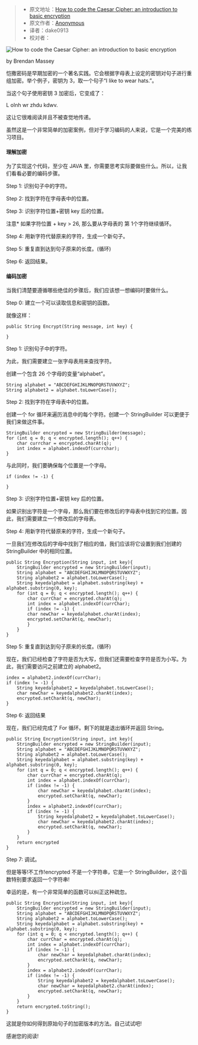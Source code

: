 > -  原文地址：[How to code the Caesar Cipher: an introduction to basic encryption](https://www.freecodecamp.org/news/how-to-code-the-caesar-cipher-an-introduction-to-basic-encryption-3bf77b4e19f7/)
> -  原文作者：[Anonymous](https://www.freecodecamp.orgAnonymous)
> -  译者：dake0913
> -  校对者：

![How to code the Caesar Cipher: an introduction to basic encryption](https://cdn-media-1.freecodecamp.org/images/0*tuogeHoQ53SQACY-.png)

by Brendan Massey

恺撒密码是早期加密的一个著名实践。它会根据字母表上设定的密钥对句子进行重组加密。举个例子，密钥为 3，取一个句子“I like to wear hats.”。

当这个句子使用密钥 3 加密后，它变成了：

L olnh wr zhdu kdwv.

这让它很难阅读并且不被查觉地传递。

虽然这是一个非常简单的加密案例，但对于学习编码的人来说，它是一个完美的练习项目。
#### 理解加密

为了实现这个代码，至少在 JAVA 里，你需要思考实际要做些什么。所以，让我们看看必要的编码步骤。

Step 1: 识别句子中的字符。

Step 2: 找到字符在字母表中的位置。

Step 3: 识别字符位置+密钥 key 后的位置。

注意\* 如果字符位置 + key > 26, 那么要从字母表的 第  1个字符继续循环。

Step 4: 用新字符代替原来的字符，生成一个新句子。

Step 5: 重复直到达到句子原来的长度。(循环)

Step 6: 返回结果。

#### 编码加密

当我们清楚要遵循哪些绝佳的步骤后，我们应该想一想编码时要做什么。

Step 0: 建立一个可以读取信息和密钥的函数。

就像这样：

```
public String Encrypt(String message, int key) {

}
```

Step 1: 识别句子中的字符。

为此，我们需要建立一张字母表用来查找字符。

创建一个包含 26 个字母的变量“alphabet”。

```
String alphabet = "ABCDEFGHIJKLMNOPQRSTUVWXYZ";
String alphabet2 = alphabet.toLowerCase();
```

Step 2: 找到字符在字母表中的位置。

创建一个 for 循环来遍历消息中的每个字符。创建一个 StringBuilder 可以更便于我们来做这件事。

```
StringBuilder encrypted = new StringBuilder(message);
for (int q = 0; q < encrypted.length(); q++) {
    char currchar = encrypted.charAt(q);
    int index = alphabet.indexOf(currchar);
}
```

与此同时，我们要确保每个位置是一个字母。

```
if (index != -1) {

}    
```

Step 3: 识别字符位置+密钥 key 后的位置。

如果识别出字符是一个字母，那么我们要在修改后的字母表中找到它的位置。因此，我们需要建立一个修改后的字母表。

Step 4: 用新字符代替原来的字符，生成一个新句子。

一旦我们在修改后的字母中找到了相应的值，我们应该将它设置到我们创建的 StringBuilder 中的相同位置。

```
public String Encryption(String input, int key){
    StringBuilder encrypted = new StringBuilder(input);
    String alphabet = "ABCDEFGHIJKLMNOPQRSTUVWXYZ";        
    String alphabet2 = alphabet.toLowerCase();
    String keyedalphabet = alphabet.substring(key) + alphabet.substring(0, key);
    for (int q = 0; q < encrypted.length(); q++) {
        char currChar = encrypted.charAt(q);
        int index = alphabet.indexOf(currChar);
        if (index != -1) {
        char newChar = keyedalphabet.charAt(index);
        encrypted.setCharAt(q, newChar);
        }
    }
}
```

Step 5: 重复直到达到句子原来的长度。(循环)

现在，我们已经检查了字符是否为大写，但我们还需要检查字符是否为小写。为此，我们需要访问之前建立的 alphabet2。

```
index = alphabet2.indexOf(currChar);
if (index != -1) {
    String keyedalphabet2 = keyedalphabet.toLowerCase();
    char newChar = keyedalphabet2.charAt(index);
    encrypted.setCharAt(q, newChar);
}

```

Step 6: 返回结果

现在，我们已经完成了 For 循环。剩下的就是退出循环并返回 String。

```
public String Encryption(String input, int key){
    StringBuilder encrypted = new StringBuilder(input);
    String alphabet = "ABCDEFGHIJKLMNOPQRSTUVWXYZ";
    String alphabet2 = alphabet.toLowerCase();
    String keyedalphabet = alphabet.substring(key) + alphabet.substring(0, key);
    for (int q = 0; q < encrypted.length(); q++) {
        char currChar = encrypted.charAt(q);
        int index = alphabet.indexOf(currChar);
        if (index != -1) {
            char newChar = keyedalphabet.charAt(index);
            encrypted.setCharAt(q, newChar);
        }
        index = alphabet2.indexOf(currChar);
        if (index != -1) {
            String keyedalphabet2 = keyedalphabet.toLowerCase();
            char newChar = keyedalphabet2.charAt(index);
            encrypted.setCharAt(q, newChar);
        }
    }
    return encrypted
}
```

Step 7: 调试。

但是等等!不工作!encrypted 不是一个字符串，它是一个 StringBuilder，这个函数特别要求返回一个字符串!

幸运的是，有一个非常简单的函数可以纠正这种疏忽。

```
public String Encryption(String input, int key){
    StringBuilder encrypted = new StringBuilder(input);
    String alphabet = "ABCDEFGHIJKLMNOPQRSTUVWXYZ";
    String alphabet2 = alphabet.toLowerCase();
    String keyedalphabet = alphabet.substring(key) + alphabet.substring(0, key);
    for (int q = 0; q < encrypted.length(); q++) {
        char currChar = encrypted.charAt(q);
        int index = alphabet.indexOf(currChar);
        if (index != -1) {
            char newChar = keyedalphabet.charAt(index);
            encrypted.setCharAt(q, newChar);
        }
        index = alphabet2.indexOf(currChar);
        if (index != -1) {
            String keyedalphabet2 = keyedalphabet.toLowerCase();
            char newChar = keyedalphabet2.charAt(index);
            encrypted.setCharAt(q, newChar);
        }
    }
    return encrypted.toString();
}
```

这就是你如何得到原始句子的加密版本的方法。自己试试吧!


感谢您的阅读!
